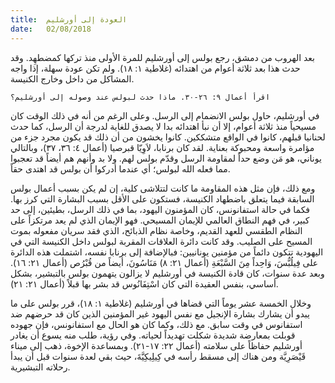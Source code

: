```yaml
---
title:  العودة إلى أورشليم
date:   02/08/2018
---
```


بعد الهروب من دمشق، رجع بولس إلى أورشليم للمرة الأولى منذ تركها كمضطهِد. وقد حدث هذا بعد ثلاثة أعوام من اهتدائه (غلاطية ١: ١٨). ولم تكن عودة سهلة، إذا واجه المشاكل من داخل وخارج الكنيسة.

`اقرأ أعمال ٩: ٢٦-٣٠. ماذا حدث لبولس عند وصوله إلى أورشليم؟`

في أورشليم، حاول بولس الانضمام إلى الرسل. وعلى الرغم من أنه في ذلك الوقت كان مسيحياً منذ ثلاثة أعوام، إلا أن نبأ اهتدائه بدا لا يصدق للغاية لدرجة أن الرسل، كما حدث لحنانيا قبلهم، كانوا في الواقع متشككين. كانوا يخشون من أن ذلك قد يكون مجرد جزء من مؤامرة واسعة ومحبوكة بعناية. لقد كان برنابا، لاَوِيّا قبرصيا (أعمال ٤: ٣٦، ٣٧)، وبالتالي يوناني، هو مَن وضع حداً لمقاومة الرسل وقدّم بولس لهم. ولا بد وأنهم هم أيضاً قد تعجبوا مما فعله الله لبولس؛ أي عندما أدركوا أن بولس قد اهتدى حقاً.

ومع ذلك، فإن مثل هذه المقاومة ما كانت لتتلاشى كلية، إن لم يكن بسبب أعمال بولس السابقة فيما يتعلق باضطهاد الكنيسة، فستكون على الأقل بسبب البشارة التي كرز بها. فكما في حالة استفانونس، كان المؤمنون اليهود، بما في ذلك الرسل، بطيئين، إلى حد كبير، في فهم النطاق العالمي للإيمان المسيحي. فهو الإيمان الذي لم يعد مرتكزاً على النظام الطقسي للعهد القديم، وخاصة نظام الذبائح، الذي فقد سريان مفعوله بموت المسيح على الصليب. وقد كانت دائرة العلاقات المقربة لبولس داخل الكنيسة التي في اليهودية تتكون دائماً من مؤمنين يونانيين: فبالإضافة إلى برنابا نفسه، اشتملت هذه الدائرة على فِيلُبُّسَ، وَاحِداً مِنَ السَّبْعَةِ (أعمال ٢١: ٨) مَنَاسُونَ، أيضاً من قُبْرُص (أعمال ٢١: ١٦). وبعد عدة سنوات، كان قادة الكنيسة في أورشليم لا يزالون يتهمون بولس بالتبشير، بشكل أساسي، بنفس العقيدة التي كان اسْتِفَانُوس قد بشر بها قبلاً (أعمال ٢١: ٢١).

وخلال الخمسة عشر يوماً التي قضاها في أورشليم (غلاطية ١: ١٨)، قرر بولس على ما يبدو أن يشارك بشارة الإنجيل مع نفس اليهود غير المؤمنين الذين كان قد حرضهم ضد استفانوس في وقت سابق. مع ذلك، وكما كان هو الحال مع استفانونس، فإن جهوده قوبلت بمعارضة شديدة شكلت تهديداً لحياته. وفي رؤية، طلب منه يسوع أن يغادر أورشليم حفاظاً على سلامته (أعمال ٢٢: ١٧-٢١). وبمساعدة الإخوة، ذهب إلى ميناء قَيْصَرِيَّة ومن هناك إلى مسقط رأسه في كِيلِيكِيَّةَ، حيث بقي لعدة سنوات قبل أن يبدأ رحلاته التبشيرية.